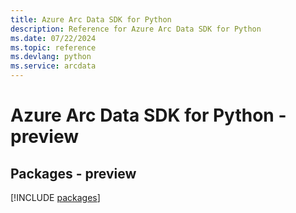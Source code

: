 ```yaml
---
title: Azure Arc Data SDK for Python
description: Reference for Azure Arc Data SDK for Python
ms.date: 07/22/2024
ms.topic: reference
ms.devlang: python
ms.service: arcdata
---
```

# Azure Arc Data SDK for Python - preview
## Packages - preview
[!INCLUDE [packages](arc-data-index.md)]